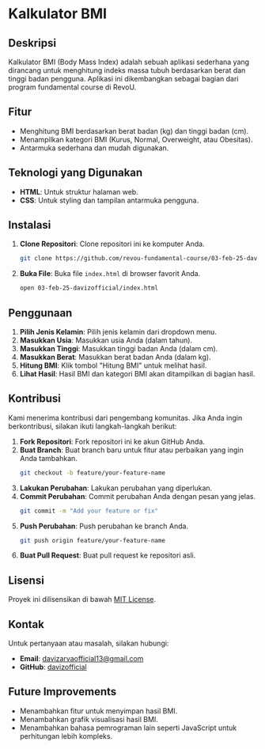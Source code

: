 # Kalkulator BMI

## Deskripsi
Kalkulator BMI (Body Mass Index) adalah sebuah aplikasi sederhana yang dirancang untuk menghitung indeks massa tubuh berdasarkan berat dan tinggi badan pengguna. Aplikasi ini dikembangkan sebagai bagian dari program fundamental course di RevoU.

## Fitur
- Menghitung BMI berdasarkan berat badan (kg) dan tinggi badan (cm).
- Menampilkan kategori BMI (Kurus, Normal, Overweight, atau Obesitas).
- Antarmuka sederhana dan mudah digunakan.

## Teknologi yang Digunakan
- **HTML**: Untuk struktur halaman web.
- **CSS**: Untuk styling dan tampilan antarmuka pengguna.

## Instalasi
1. **Clone Repositori**: Clone repositori ini ke komputer Anda.
    ```bash
    git clone https://github.com/revou-fundamental-course/03-feb-25-davizofficial.git
    ```
2. **Buka File**: Buka file `index.html` di browser favorit Anda.
    ```bash
    open 03-feb-25-davizofficial/index.html
    ```

## Penggunaan
1. **Pilih Jenis Kelamin**: Pilih jenis kelamin dari dropdown menu.
2. **Masukkan Usia**: Masukkan usia Anda (dalam tahun).
3. **Masukkan Tinggi**: Masukkan tinggi badan Anda (dalam cm).
4. **Masukkan Berat**: Masukkan berat badan Anda (dalam kg).
5. **Hitung BMI**: Klik tombol "Hitung BMI" untuk melihat hasil.
6. **Lihat Hasil**: Hasil BMI dan kategori BMI akan ditampilkan di bagian hasil.

## Kontribusi
Kami menerima kontribusi dari pengembang komunitas. Jika Anda ingin berkontribusi, silakan ikuti langkah-langkah berikut:
1. **Fork Repositori**: Fork repositori ini ke akun GitHub Anda.
2. **Buat Branch**: Buat branch baru untuk fitur atau perbaikan yang ingin Anda tambahkan.
    ```bash
    git checkout -b feature/your-feature-name
    ```
3. **Lakukan Perubahan**: Lakukan perubahan yang diperlukan.
4. **Commit Perubahan**: Commit perubahan Anda dengan pesan yang jelas.
    ```bash
    git commit -m "Add your feature or fix"
    ```
5. **Push Perubahan**: Push perubahan ke branch Anda.
    ```bash
    git push origin feature/your-feature-name
    ```
6. **Buat Pull Request**: Buat pull request ke repositori asli.

## Lisensi
Proyek ini dilisensikan di bawah [MIT License](LICENSE).

## Kontak
Untuk pertanyaan atau masalah, silakan hubungi:
- **Email**: davizarvaofficial13@gmail.com
- **GitHub**: [davizofficial](https://github.com/davizofficial)

## Future Improvements
- Menambahkan fitur untuk menyimpan hasil BMI.
- Menambahkan grafik visualisasi hasil BMI.
- Menambahkan bahasa pemrograman lain seperti JavaScript untuk perhitungan lebih kompleks.

